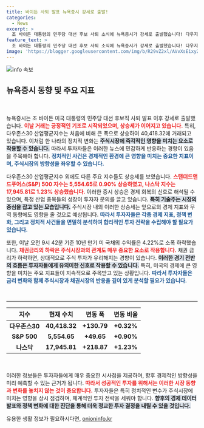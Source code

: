 ```yaml
---
title: 바이든 사퇴 발표 뉴욕증시 강세로 출발!
categories:
  - News
excerpt: >
  조 바이든 대통령의 민주당 대선 후보 사퇴 소식에 뉴욕증시가 강세로 출발했습니다! 다우지수, S&P 500, 나스닥 모두 급등하며 금융시장에 활기를 불어넣고 있습니다. 클릭하여 자세한 내용을 확인하세요!
feature_text: >
  조 바이든 대통령의 민주당 대선 후보 사퇴 소식에 뉴욕증시가 강세로 출발했습니다! 다우지수, S&P 500, 나스닥 모두 급등하며 금융시장에 활기를 불어넣고 있습니다. 클릭하여 자세한 내용을 확인하세요!
image: 'https://blogger.googleusercontent.com/img/b/R29vZ2xl/AVvXsEixyZcFfHzMRdzZMjFBmAUKJYCLCGyLL1o632UiGVXcaFdKo_bkvkuCioo0uUKlGfBVcT3P84aROyZIXSBEx3Aw5nCQ3pTgDom1WDC4m8eifvWiAmWEEVb4x6G_l8C0QH225ldMjyaFvpxGEBGNO37VmDTDMHGhJPq73UglMfDca1-0aw/s1600/blogspot.png'
---
```


<p><img src="https://blogger.googleusercontent.com/img/b/R29vZ2xl/AVvXsEixyZcFfHzMRdzZMjFBmAUKJYCLCGyLL1o632UiGVXcaFdKo_bkvkuCioo0uUKlGfBVcT3P84aROyZIXSBEx3Aw5nCQ3pTgDom1WDC4m8eifvWiAmWEEVb4x6G_l8C0QH225ldMjyaFvpxGEBGNO37VmDTDMHGhJPq73UglMfDca1-0aw/s1600/blogspot.png" alt="info 속보" /></p>

<h2 data-ke-size="size26">뉴욕증시 동향 및 주요 지표</h2>

<p data-ke-size="size16">&nbsp;</p>

<p>뉴욕증시는 조 바이든 미국 대통령의 민주당 대선 후보직 사퇴 발표 이후 강세로 출발했습니다. <b><span style="color: #ee2323;">이날 거래는 긍정적인 기조로 시작되었으며, 상승세가 이어지고 있습니다.</span></b> 특히, 다우존스30 산업평균지수는 처음에 비해 큰 폭으로 상승하여 40,418.32에 거래되고 있습니다. 이처럼 한 나라의 정치적 변화는 <b><span style="background-color: #21538527;">주식시장에 즉각적인 영향을 미치는 요소로 작용할 수 있습니다.</span></b> 따라서 투자자들은 이러한 뉴스에 민감하게 반응하는 경향이 있음을 주목해야 합니다. <b><span style="color: #1a5490;">정치적인 사건은 경제적인 환경에 큰 영향을 미치는 중요한 지표이며, 주식시장의 방향성을 좌우할 수 있습니다.</span></b></p>

<p>다우존스30 산업평균지수 외에도 다른 주요 지수들도 상승세를 보였습니다. <b><span style="color: #ee2323;">스탠더드앤드푸어스(S&amp;P) 500 지수는 5,554.65로 0.90% 상승하였고, 나스닥 지수는 17,945.81로 1.23% 상승했습니다.</span></b> 이러한 증시 상승은 경제 회복의 신호로 해석될 수 있으며, 특정 산업 종목들의 성장이 투자자 문의를 끌고 있습니다. <b><span style="background-color: #21538527;">특히 기술주는 시장의 중심을 잡고 있는 모습입니다.</span></b> 주식시장 내의 이러한 상승세는 앞으로의 경제 지표와 무역 동향에도 영향을 줄 것으로 예상됩니다. <b><span style="color: #1a5490;">따라서 투자자들은 각종 경제 지표, 정책 변화, 그리고 정치적 사건들을 면밀히 분석하여 합리적인 투자 전략을 수립해야 할 필요가 있습니다.</span></b></p>

<p>또한, 이날 오전 9시 42분 기준 10년 만기 미 국채의 수익률은 4.22%로 소폭 하락했습니다. <b><span style="color: #ee2323;">채권금리의 하락은 주식시장과의 관계도 매우 중요한 요소로 작용합니다.</span></b> 채권 금리가 하락하면, 상대적으로 주식 투자가 유리해지는 경향이 있습니다. <b><span style="background-color: #21538527;">이러한 경기 전반의 흐름은 투자자들에게 유의미한 신호로 작용할 수 있습니다.</span></b> 특히, 미국의 경제에 큰 영향을 미치는 주요 지표들이 지속적으로 주목받고 있는 상황입니다. <b><span style="color: #1a5490;">따라서 투자자들은 금리 변화와 함께 주식시장과 채권시장의 반응을 깊이 있게 분석할 필요가 있습니다.</span></b></p>

<p data-ke-size="size16">&nbsp;</p>

<hr/>

<table style="width: 100%;">
    <thead>
        <tr>
            <th style="text-align: center;">지수</th>
            <th style="text-align: center;">현재 수치</th>
            <th style="text-align: center;">변동 폭</th>
            <th style="text-align: center;">변동 비율</th>
        </tr>
    </thead>
    <tbody>
        <tr>
            <td style="text-align: center; height: 17px;"><b>다우존스30</b></td>
            <td style="text-align: center; height: 17px;"><b>40,418.32</b></td>
            <td style="text-align: center; height: 17px;"><b>+130.79</b></td>
            <td style="text-align: center; height: 17px;"><b>+0.32%</b></td>
        </tr>
        <tr>
            <td style="text-align: center; height: 17px;"><b>S&P 500</b></td>
            <td style="text-align: center; height: 17px;"><b>5,554.65</b></td>
            <td style="text-align: center; height: 17px;"><b>+49.65</b></td>
            <td style="text-align: center; height: 17px;"><b>+0.90%</b></td>
        </tr>
        <tr>
            <td style="text-align: center; height: 17px;"><b>나스닥</b></td>
            <td style="text-align: center; height: 17px;"><b>17,945.81</b></td>
            <td style="text-align: center; height: 17px;"><b>+218.87</b></td>
            <td style="text-align: center; height: 17px;"><b>+1.23%</b></td>
        </tr>
    </tbody>
</table>

<p data-ke-size="size16">&nbsp;</p>

<p>이러한 정보들은 투자자들에게 매우 중요한 시사점을 제공하며, 향후 경제적인 방향성을 미리 예측할 수 있는 근거가 됩니다. <b><span style="color: #ee2323;">따라서 성공적인 투자를 위해서는 이러한 시장 동향과 변화를 놓치지 않는 것이 중요합니다.</span></b> 투자자들은 특히 정치적인 변수가 주식시장에 미치는 영향을 상시 점검하며, 체계적인 투자 전략을 세워야 합니다. <b><span style="background-color: #21538527;">향후의 경제 데이터 발표와 정책 변화에 대한 진단을 통해 더욱 정교한 투자 결정을 내릴 수 있을 것입니다.</span></b></p>
유용한 생활 정보가 필요하시다면, <a href="https://onioninfo.kr" rel="dofollow">onioninfo.kr</a>


